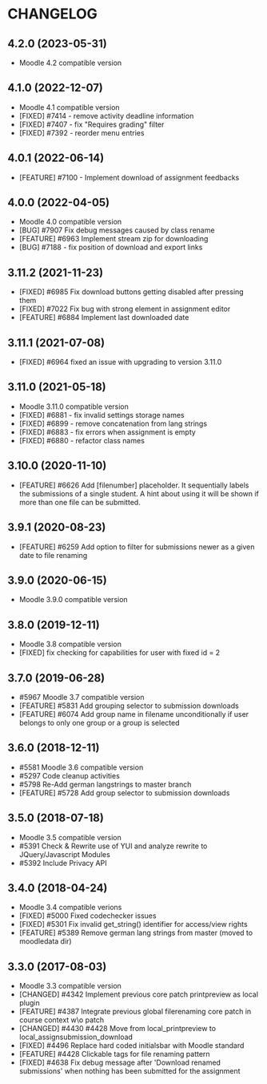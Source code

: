 CHANGELOG
=========

4.2.0 (2023-05-31)
------------------

* Moodle 4.2 compatible version

4.1.0 (2022-12-07)
------------------

* Moodle 4.1 compatible version
* [FIXED] #7414 - remove activity deadline information
* [FIXED] #7407 - fix "Requires grading" filter
* [FIXED] #7392 - reorder menu entries


4.0.1 (2022-06-14)
-------------------

* [FEATURE] #7100 - Implement download of assignment feedbacks


4.0.0 (2022-04-05)
-------------------

* Moodle 4.0 compatible version
* [BUG] #7907 Fix debug messages caused by class rename
* [FEATURE] #6963 Implement stream zip for downloading
* [BUG] #7188 - fix position of download and export links


3.11.2 (2021-11-23)
-------------------

* [FIXED] #6985 Fix download buttons getting disabled after pressing them
* [FIXED] #7022 Fix bug with strong element in assignment editor
* [FEATURE] #6884 Implement last downloaded date


3.11.1 (2021-07-08)
-------------------

* [FIXED] #6964 fixed an issue with upgrading to version 3.11.0


3.11.0 (2021-05-18)
------------------

* Moodle 3.11.0 compatible version
* [FIXED] #6881 - fix invalid settings storage names
* [FIXED] #6899 - remove concatenation from lang strings
* [FIXED] #6883 - fix errors when assignment is empty
* [FIXED] #6880 - refactor class names


3.10.0 (2020-11-10)
------------------

* [FEATURE] #6626 Add [filenumber] placeholder. It sequentially labels the submissions of a single student.
                  A hint about using it will be shown if more than one file can be submitted.


3.9.1 (2020-08-23)
------------------

* [FEATURE] #6259 Add option to filter for submissions newer as a given date to file renaming


3.9.0 (2020-06-15)
------------------

* Moodle 3.9.0 compatible version


3.8.0 (2019-12-11)
------------------

* Moodle 3.8 compatible version
* [FIXED] fix checking for capabilities for user with fixed id = 2


3.7.0 (2019-06-28)
------------------

* \#5967 Moodle 3.7 compatible version
* [FEATURE] #5831 Add grouping selector to submission downloads
* [FEATURE] #6074 Add group name in filename unconditionally if user belongs to only one group or a group is selected


3.6.0 (2018-12-11)
------------------

* \#5581 Moodle 3.6 compatible version
* \#5297 Code cleanup activities
* \#5798 Re-Add german langstrings to master branch
* [FEATURE] #5728 Add group selector to submission downloads


3.5.0 (2018-07-18)
------------------

* Moodle 3.5 compatible version
* \#5391 Check & Rewrite use of YUI and analyze rewrite to JQuery/Javascript Modules
* \#5392 Include Privacy API


3.4.0 (2018-04-24)
------------------

* Moodle 3.4 compatible verions
* [FIXED] #5000 Fixed codechecker issues
* [FIXED] #5301 Fix invalid get_string() identifier for access/view rights
* [FEATURE] #5389 Remove german lang strings from master (moved to moodledata dir)


3.3.0 (2017-08-03)
------------------

* Moodle 3.3 compatible version
* [CHANGED] #4342 Implement previous core patch printpreview as local plugin
* [FEATURE] #4387 Integrate previous global filerenaming core patch in course context w\o patch
* [CHANGED] #4430 #4428 Move from local_printpreview to local_assignsubmission_download
* [FIXED] #4496 Replace hard coded initialsbar with Moodle standard
* [FEATURE] #4428 Clickable tags for file renaming pattern
* [FIXED] #4638 Fix debug message after 'Download renamed submissions' when nothing has been
 submitted for the assignment

